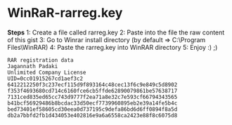 # WinRaR-rarreg.key

**Steps**
1: Create a file called rarreg.key
2: Paste into the file the raw content of this gist
3: Go to Winrar install directory (by default => C:\Program Files\WinRAR)
4: Paste the rarreg.key into WinRAR directory
5: Enjoy :) ;)

    RAR registration data
    Jagannath Padaki
    Unlimited Company License
    UID=0cc01915267cd1aef3c2
    6412212250f3c237ecf115d9f893164c48cec13f6c9e849c5d8902
    f353f4693680cd714c6160fce6cb5ffde62890079861be57638717
    7131ced835ed65cc743d9777f2ea71a8e32c7e593cf66794343565
    b41bcf56929486b8bcdac33d50ecf7739960895eb2e39a14fe5b4c
    bed73401ef58605cd30eea0d737195c9defa86bd6d6ff0894f8a5d
    db2a7bbfd2fb1d434053e402816e9a6a6558ca2423e88f8c6075d8
